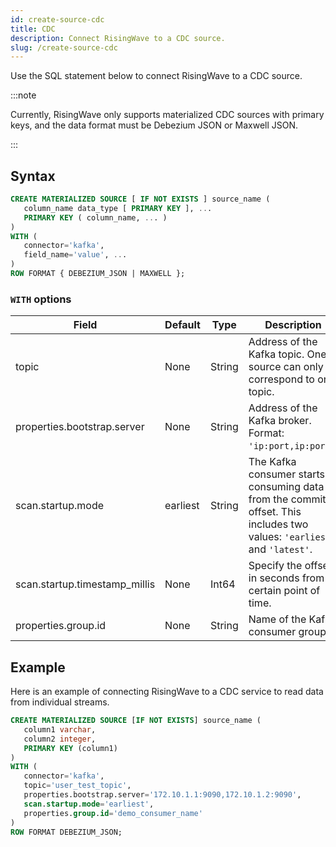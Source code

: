 ```yaml
---
id: create-source-cdc
title: CDC
description: Connect RisingWave to a CDC source.
slug: /create-source-cdc
---
```


   
Use the SQL statement below to connect RisingWave to a CDC source.

:::note

Currently, RisingWave only supports materialized CDC sources with primary keys, and the data format must be Debezium JSON or Maxwell JSON.

:::

## Syntax

```sql
CREATE MATERIALIZED SOURCE [ IF NOT EXISTS ] source_name (
   column_name data_type [ PRIMARY KEY ], ...
   PRIMARY KEY ( column_name, ... )
) 
WITH (
   connector='kafka',
   field_name='value', ...
) 
ROW FORMAT { DEBEZIUM_JSON | MAXWELL };
```

### `WITH` options


|Field|	Default|	Type|	Description|	Required?|
|---|---|---|---|---|
|topic|None|String|Address of the Kafka topic. One source can only correspond to one topic.|True
|properties.bootstrap.server	|None	|String	|Address of the Kafka broker. Format: `'ip:port,ip:port'`.	|True|
|scan.startup.mode	|earliest	|String	|The Kafka consumer starts consuming data from the commit offset. This includes two values: `'earliest'` and `'latest'`.	|False
|scan.startup.timestamp_millis	|None	|Int64	|Specify the offset in seconds from a certain point of time.	|False|
|properties.group.id	|None	|String	|Name of the Kafka consumer group	|True|


## Example
Here is an example of connecting RisingWave to a CDC service to read data from individual streams.

```sql
CREATE MATERIALIZED SOURCE [IF NOT EXISTS] source_name (
   column1 varchar,
   column2 integer,
   PRIMARY KEY (column1)
) 
WITH (
   connector='kafka',
   topic='user_test_topic',
   properties.bootstrap.server='172.10.1.1:9090,172.10.1.2:9090',
   scan.startup.mode='earliest',
   properties.group.id='demo_consumer_name'
) 
ROW FORMAT DEBEZIUM_JSON;
```
